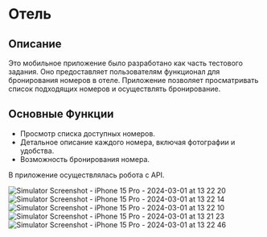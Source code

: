 # Отель

## Описание

Это мобильное приложение было разработано как часть тестового задания. Оно предоставляет пользователям функционал для бронирования номеров в отеле. Приложение позволяет просматривать список подходящих номеров и осуществлять бронирование.

## Основные Функции

- Просмотр списка доступных номеров.
- Детальное описание каждого номера, включая фотографии и удобства.
- Возможность бронирования номера.

В приложение осуществлялась робота с API.

![Simulator Screenshot - iPhone 15 Pro - 2024-03-01 at 13 22 20](https://github.com/dariamafteuta/test_hotel/assets/107044001/b43d343a-c323-4861-936f-75a6759354e7)
![Simulator Screenshot - iPhone 15 Pro - 2024-03-01 at 13 22 14](https://github.com/dariamafteuta/test_hotel/assets/107044001/3a8ae897-14ca-4bfc-afa0-358c1fec1be3)
![Simulator Screenshot - iPhone 15 Pro - 2024-03-01 at 13 22 10](https://github.com/dariamafteuta/test_hotel/assets/107044001/289b2b4e-c7ae-445e-b25a-8114ca25877e)
![Simulator Screenshot - iPhone 15 Pro - 2024-03-01 at 13 21 23](https://github.com/dariamafteuta/test_hotel/assets/107044001/8413fdaf-07c8-4277-a23d-ac718c4f587b)
![Simulator Screenshot - iPhone 15 Pro - 2024-03-01 at 13 22 46](https://github.com/dariamafteuta/test_hotel/assets/107044001/54092f6e-be1f-440c-acbb-b5864c4129bc)
